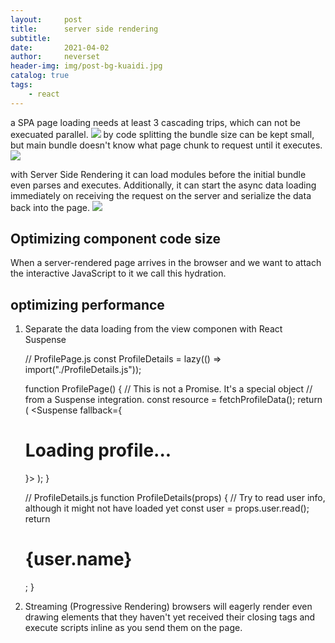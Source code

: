 ```yaml
---
layout:     post
title:      server side rendering
subtitle:   
date:       2021-04-02
author:     neverset
header-img: img/post-bg-kuaidi.jpg
catalog: true
tags:
    - react
---
```


a SPA page loading needs at least 3 cascading trips, which can not be execuated parallel.
![](https://raw.githubusercontent.com/neverset123/cloudimg/master/Img20210402233050.png)
by code splitting the bundle size can be kept small, but main bundle doesn't know what page chunk to request until it executes.
![](https://raw.githubusercontent.com/neverset123/cloudimg/master/Img20210402234132.png)

with Server Side Rendering it can load modules before the initial bundle even parses and executes. Additionally, it can start the async data loading immediately on receiving the request on the server and serialize the data back into the page.
![](https://raw.githubusercontent.com/neverset123/cloudimg/master/Img20210403001822.png)

## Optimizing component code size
When a server-rendered page arrives in the browser and we want to attach the interactive JavaScript to it we call this hydration.
## optimizing performance
1. Separate the data loading from the view componen with React Suspense

    // ProfilePage.js
    const ProfileDetails = lazy(() => import("./ProfileDetails.js"));

    function ProfilePage() {
    // This is not a Promise. It's a special object
    // from a Suspense integration.
    const resource = fetchProfileData();
    return (
        <Suspense fallback={<h1>Loading profile...</h1>}>
        <ProfileDetails user={resource.user} />
        </Suspense>
    );
    }

    // ProfileDetails.js
    function ProfileDetails(props) {
    // Try to read user info, although it might not have loaded yet
    const user = props.user.read();
    return <h1>{user.name}</h1>;
    }

2. Streaming (Progressive Rendering) 
browsers will eagerly render even drawing elements that they haven't yet received their closing tags and execute scripts inline as you send them on the page.

